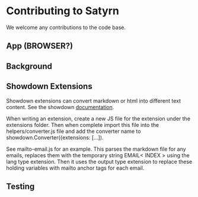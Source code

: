 # Contributing to Satyrn

We welcome any contributions to the code base.

## App (BROWSER?)

## Background

## Showdown Extensions

Showdown extensions can convert markdown or html into different text content. See the showdown [documentation](https://github.com/showdownjs/showdown/wiki/extensions).

When writing an extension, create a new JS file for the extension under the extensions folder. Then when complete import this file into the helpers/converter.js file and add the converter name to showdown.Converter({extensions: [...]).

See mailto-email.js for an example. This parses the markdown file for any emails, replaces them with the temporary string EMAIL< INDEX > using the lang type extension. Then it uses the output type extension to replace these holding variables with mailto anchor tags for each email.

## Testing
